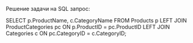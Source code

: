 Решение задачи на SQL запрос:

SELECT p.ProductName, c.CategoryName
FROM Products p
LEFT JOIN ProductCategories pc ON p.ProductID = pc.ProductID
LEFT JOIN Categories c ON pc.CategoryID = c.CategoryID;
